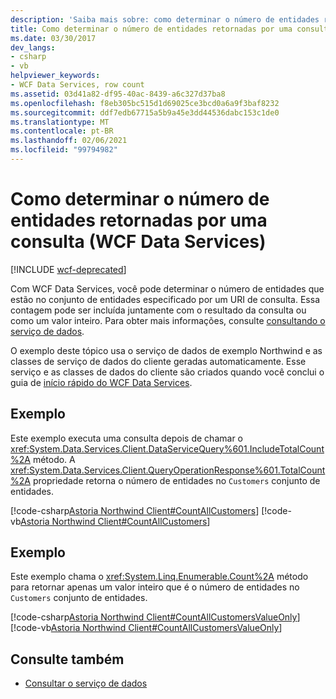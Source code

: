 ```yaml
---
description: 'Saiba mais sobre: como determinar o número de entidades retornadas por uma consulta (WCF Data Services)'
title: Como determinar o número de entidades retornadas por uma consulta (WCF Data Services)
ms.date: 03/30/2017
dev_langs:
- csharp
- vb
helpviewer_keywords:
- WCF Data Services, row count
ms.assetid: 03d41a82-df95-40ac-8439-a6c327d37ba8
ms.openlocfilehash: f8eb305bc515d1d69025ce3bcd0a6a9f3baf8232
ms.sourcegitcommit: ddf7edb67715a5b9a45e3dd44536dabc153c1de0
ms.translationtype: MT
ms.contentlocale: pt-BR
ms.lasthandoff: 02/06/2021
ms.locfileid: "99794982"
---
```

# <a name="how-to-determine-the-number-of-entities-returned-by-a-query-wcf-data-services"></a>Como determinar o número de entidades retornadas por uma consulta (WCF Data Services)

[!INCLUDE [wcf-deprecated](~/includes/wcf-deprecated.md)]

Com WCF Data Services, você pode determinar o número de entidades que estão no conjunto de entidades especificado por um URI de consulta. Essa contagem pode ser incluída juntamente com o resultado da consulta ou como um valor inteiro. Para obter mais informações, consulte [consultando o serviço de dados](querying-the-data-service-wcf-data-services.md).  
  
 O exemplo deste tópico usa o serviço de dados de exemplo Northwind e as classes de serviço de dados do cliente geradas automaticamente. Esse serviço e as classes de dados do cliente são criados quando você conclui o guia de [início rápido do WCF Data Services](quickstart-wcf-data-services.md).  
  
## <a name="example"></a>Exemplo  

 Este exemplo executa uma consulta depois de chamar o <xref:System.Data.Services.Client.DataServiceQuery%601.IncludeTotalCount%2A> método. A <xref:System.Data.Services.Client.QueryOperationResponse%601.TotalCount%2A> propriedade retorna o número de entidades no `Customers` conjunto de entidades.  
  
 [!code-csharp[Astoria Northwind Client#CountAllCustomers](../../../../samples/snippets/csharp/VS_Snippets_Misc/astoria_northwind_client/cs/source.cs#countallcustomers)]
 [!code-vb[Astoria Northwind Client#CountAllCustomers](../../../../samples/snippets/visualbasic/VS_Snippets_Misc/astoria_northwind_client/vb/source.vb#countallcustomers)]  
  
## <a name="example"></a>Exemplo  

 Este exemplo chama o <xref:System.Linq.Enumerable.Count%2A> método para retornar apenas um valor inteiro que é o número de entidades no `Customers` conjunto de entidades.  
  
 [!code-csharp[Astoria Northwind Client#CountAllCustomersValueOnly](../../../../samples/snippets/csharp/VS_Snippets_Misc/astoria_northwind_client/cs/source.cs#countallcustomersvalueonly)]
 [!code-vb[Astoria Northwind Client#CountAllCustomersValueOnly](../../../../samples/snippets/visualbasic/VS_Snippets_Misc/astoria_northwind_client/vb/source.vb#countallcustomersvalueonly)]  
  
## <a name="see-also"></a>Consulte também

- [Consultar o serviço de dados](querying-the-data-service-wcf-data-services.md)
